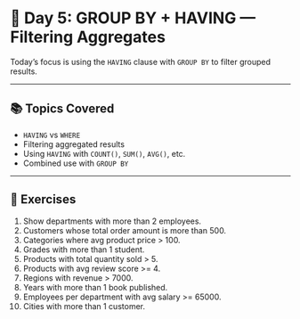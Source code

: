 # 📅 Day 5: GROUP BY + HAVING — Filtering Aggregates

Today’s focus is using the `HAVING` clause with `GROUP BY` to filter grouped results.

---

## 📚 Topics Covered

- `HAVING` vs `WHERE`
- Filtering aggregated results
- Using `HAVING` with `COUNT()`, `SUM()`, `AVG()`, etc.
- Combined use with `GROUP BY`

---

## 🎯 Exercises

1. Show departments with more than 2 employees.
2. Customers whose total order amount is more than 500.
3. Categories where avg product price > 100.
4. Grades with more than 1 student.
5. Products with total quantity sold > 5.
6. Products with avg review score >= 4.
7. Regions with revenue > 7000.
8. Years with more than 1 book published.
9. Employees per department with avg salary >= 65000.
10. Cities with more than 1 customer.
